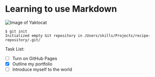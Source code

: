 # Learning to use Markdown

![Image of Yaktocat](https://octodex.github.com/images/yaktocat.png)

```
$ git init
Initialized empty Git repository in /Users/skills/Projects/recipe-repository/.git/
```

Task List:
- [ ] Turn on GitHub Pages
- [X] Outline my portfolio
- [ ] Introduce myself to the world
